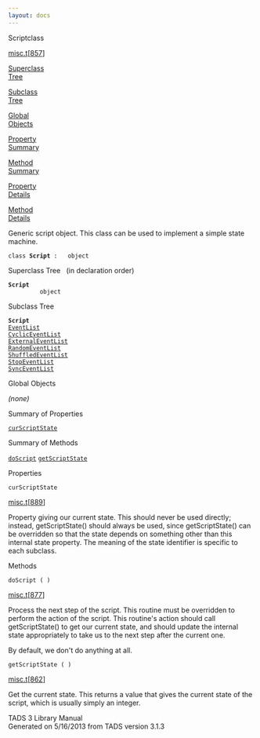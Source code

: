 ```yaml
---
layout: docs
---
```

<span class="title">Script</span><span class="type">class</span>

[misc.t](../file/misc.t.html)\[[857](../source/misc.t.html#857)\]

[Superclass  
Tree](#_SuperClassTree_)

[Subclass  
Tree](#_SubClassTree_)

[Global  
Objects](#_ObjectSummary_)

[Property  
Summary](#_PropSummary_)

[Method  
Summary](#_MethodSummary_)

[Property  
Details](#_Properties_)

[Method  
Details](#_Methods_)



Generic script object. This class can be used to implement a simple
state machine.

`class `**`Script`**` :   object`



<span id="_SuperClassTree_"></span>



<span class="hdln">Superclass Tree</span>   (in declaration order)



**`Script`**  
`         object`  
<span id="_SubClassTree_"></span>



<span class="hdln">Subclass Tree</span>  



**`Script`**  
[`EventList`](../object/EventList.html)  
[`CyclicEventList`](../object/CyclicEventList.html)  
[`ExternalEventList`](../object/ExternalEventList.html)  
[`RandomEventList`](../object/RandomEventList.html)  
[`ShuffledEventList`](../object/ShuffledEventList.html)  
[`StopEventList`](../object/StopEventList.html)  
[`SyncEventList`](../object/SyncEventList.html)  
<span id="_ObjectSummary_"></span>



<span class="hdln">Global Objects</span>  



*(none)* <span id="_PropSummary_"></span>



<span class="hdln">Summary of Properties</span>  



[`curScriptState`](#curScriptState)

<span id="_MethodSummary_"></span>



<span class="hdln">Summary of Methods</span>  



[`doScript`](#doScript) [`getScriptState`](#getScriptState)

<span id="_Properties_"></span>



<span class="hdln">Properties</span>  



<span id="curScriptState"></span>

`curScriptState`

[misc.t](../file/misc.t.html)\[[889](../source/misc.t.html#889)\]



Property giving our current state. This should never be used directly;
instead, getScriptState() should always be used, since getScriptState()
can be overridden so that the state depends on something other than this
internal state property. The meaning of the state identifier is specific
to each subclass.



<span id="_Methods_"></span>



<span class="hdln">Methods</span>  



<span id="doScript"></span>

`doScript ( )`

[misc.t](../file/misc.t.html)\[[877](../source/misc.t.html#877)\]



Process the next step of the script. This routine must be overridden to
perform the action of the script. This routine's action should call
getScriptState() to get our current state, and should update the
internal state appropriately to take us to the next step after the
current one.

By default, we don't do anything at all.



<span id="getScriptState"></span>

`getScriptState ( )`

[misc.t](../file/misc.t.html)\[[862](../source/misc.t.html#862)\]



Get the current state. This returns a value that gives the current state
of the script, which is usually simply an integer.





TADS 3 Library Manual  
Generated on 5/16/2013 from TADS version 3.1.3


